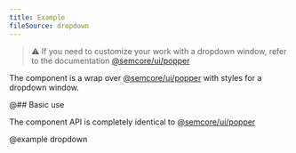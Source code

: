 ```yaml
---
title: Example
fileSource: dropdown
---
```


> ⚠️ If you need to customize your work with a dropdown window, refer to the documentation [@semcore/ui/popper](/utils/popper/)

The component is a wrap over [@semcore/ui/popper](/utils/popper/) with styles for a dropdown window.

@## Basic use

The component API is completely identical to [@semcore/ui/popper](/utils/popper/)

@example dropdown
